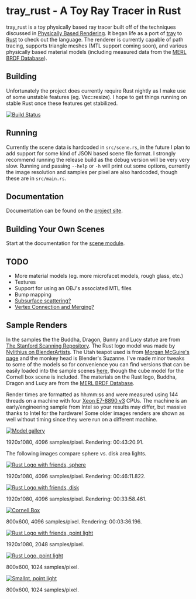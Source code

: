 tray\_rust - A Toy Ray Tracer in Rust
===
tray\_rust is a toy physically based ray tracer built off of the techniques
discussed in [Physically Based Rendering](http://pbrt.org/). It began life as a port of
[tray](https://github.com/Twinklebear/tray) to [Rust](http://www.rust-lang.org) to check out the language.
The renderer is currently capable of path tracing, supports triangle meshes (MTL support coming soon),
and various physically based material models (including measured data from the
[MERL BRDF Database](http://www.merl.com/brdf/)).

Building
---
Unfortunately the project does currently require Rust nightly as I make use of some unstable features
(eg. Vec::resize). I hope to get things running on stable Rust once these features get stabilized.

[![Build Status](https://travis-ci.org/Twinklebear/tray_rust.svg?branch=master)](https://travis-ci.org/Twinklebear/tray_rust)

Running
---
Currently the scene data is hardcoded in `src/scene.rs`, in the future I plan to add support for some
kind of JSON based scene file format. I strongly recommend running the release build as the debug version
will be very very slow. Running and passing `--help` or `-h` will print out some options, currently
the image resolution and samples per pixel are also hardcoded, though these are in `src/main.rs`.

Documentation
---
Documentation can be found on the [project site](http://www.willusher.io/tray_rust/tray_rust/).

Building Your Own Scenes
---
Start at the documentation for the [scene module](http://www.willusher.io/tray_rust/tray_rust/scene/index.html).

TODO
---
- More material models (eg. more microfacet models, rough glass, etc.)
- Textures
- Support for using an OBJ's associated MTL files
- Bump mapping
- [Subsurface scattering?](http://en.wikipedia.org/wiki/Subsurface_scattering)
- [Vertex Connection and Merging?](http://iliyan.com/publications/VertexMerging)

Sample Renders
---
In the samples the the Buddha, Dragon, Bunny and Lucy statue are from
[The Stanford Scanning Repository](http://graphics.stanford.edu/data/3Dscanrep/).
The Rust logo model was made by
[Nylithius on BlenderArtists](http://blenderartists.org/forum/showthread.php?362836-Rust-language-3D-logo).
The Utah teapot used is from [Morgan McGuire's page](http://graphics.cs.williams.edu/data/meshes.xml) and
the monkey head is Blender's Suzanne. I've made minor tweaks to some of the models so for convenience
you can find versions that can be easily loaded into the sample scenes [here](https://drive.google.com/folderview?id=0B-l_lLEMo1YeflUzUndCd01hOHhRNUhrQUowM3hVd2pCc3JrSXRiS3FQSzRYLWtGcGM0eGc&usp=sharing), though the
cube model for the Cornell box scene is included.
The materials on the Rust logo, Buddha, Dragon and Lucy are from the
[MERL BRDF Database](http://www.merl.com/brdf/).

Render times are formatted as hh:mm:ss and were measured using 144 threads on a machine with four
[Xeon E7-8890 v3](http://ark.intel.com/products/84685/Intel-Xeon-Processor-E7-8890-v3-45M-Cache-2_50-GHz)
CPUs. The machine is an early/engineering sample from Intel so your results may differ, but massive thanks to
Intel for the hardware! Some older images renders are shown as well without timing since they were
run on a different machine.

[![Model gallery](https://drive.google.com/file/d/0B-l_lLEMo1YeYWh3ZEFkRE5YQlU/view?usp=sharing)](https://drive.google.com/file/d/0B-l_lLEMo1YeYWh3ZEFkRE5YQlU/view?usp=sharing)

1920x1080, 4096 samples/pixel. Rendering: 00:43:20.91.

The following images compare sphere vs. disk area lights.

[![Rust Logo with friends, sphere](http://i.imgur.com/N06g1hW.jpg)](http://i.imgur.com/N06g1hW.jpg)

1920x1080, 4096 samples/pixel. Rendering: 00:46:11.822.

[![Rust Logo with friends, disk](http://i.imgur.com/aRnbeqV.jpg)](http://i.imgur.com/aRnbeqV.jpg)

1920x1080, 4096 samples/pixel. Rendering: 00:33:58.461.

[![Cornell Box](http://i.imgur.com/Nea7P64.png)](http://i.imgur.com/Nea7P64.png)

800x600, 4096 samples/pixel. Rendering: 00:03:36.196.

[![Rust Logo with friends, point light](http://i.imgur.com/9QU6fOU.png)](http://i.imgur.com/9QU6fOU.png)

1920x1080, 2048 samples/pixel.

[![Rust Logo, point light](http://i.imgur.com/JouSgr5.png)](http://i.imgur.com/JouSgr5.png)

800x600, 1024 samples/pixel.

[![Smallpt, point light](http://i.imgur.com/fUEv6Au.png)](http://i.imgur.com/fUEv6Au.png)

800x600, 1024 samples/pixel.

